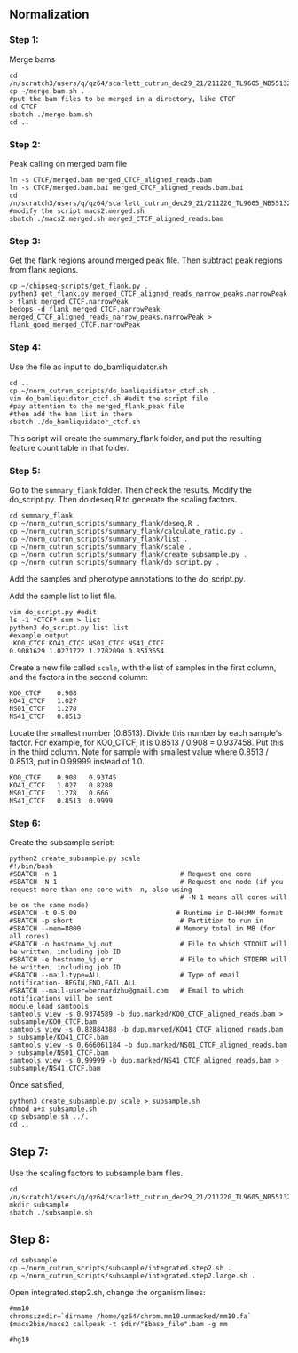 ## Normalization 

### Step 1:
Merge bams 

```
cd /n/scratch3/users/q/qz64/scarlett_cutrun_dec29_21/211220_TL9605_NB551325_fastq/aligned.aug10/dup.marked
cp ~/merge.bam.sh .
#put the bam files to be merged in a directory, like CTCF
cd CTCF
sbatch ./merge.bam.sh
cd ..
```

### Step 2:
Peak calling on merged bam file

```
ln -s CTCF/merged.bam merged_CTCF_aligned_reads.bam
ln -s CTCF/merged.bam.bai merged_CTCF_aligned_reads.bam.bai
cd /n/scratch3/users/q/qz64/scarlett_cutrun_dec29_21/211220_TL9605_NB551325_fastq/aligned.aug10/dup.marked
#modify the script macs2.merged.sh
sbatch ./macs2.merged.sh merged_CTCF_aligned_reads.bam
```

### Step 3:

Get the flank regions around merged peak file. Then subtract peak regions from flank regions.
```
cp ~/chipseq-scripts/get_flank.py .
python3 get_flank.py merged_CTCF_aligned_reads_narrow_peaks.narrowPeak > flank_merged_CTCF.narrowPeak
bedops -d flank_merged_CTCF.narrowPeak merged_CTCF_aligned_reads_narrow_peaks.narrowPeak > flank_good_merged_CTCF.narrowPeak
```


### Step 4:

Use the file as input to do_bamliquidator.sh
```
cd ..
cp ~/norm_cutrun_scripts/do_bamliquidiator_ctcf.sh .
vim do_bamliquidator_ctcf.sh #edit the script file
#pay attention to the merged_flank_peak file
#then add the bam list in there
sbatch ./do_bamliquidator_ctcf.sh
```

This script will create the summary_flank folder, and put the resulting feature count table in that folder.

### Step 5:

Go to the `summary_flank` folder. Then check the results. Modify the do_script.py. Then do deseq.R to generate the scaling factors.
```
cd summary_flank
cp ~/norm_cutrun_scripts/summary_flank/deseq.R .
cp ~/norm_cutrun_scripts/summary_flank/calculate_ratio.py .
cp ~/norm_cutrun_scripts/summary_flank/list .
cp ~/norm_cutrun_scripts/summary_flank/scale .
cp ~/norm_cutrun_scripts/summary_flank/create_subsample.py .
cp ~/norm_cutrun_scripts/summary_flank/do_script.py .
```

Add the samples and phenotype annotations to the do_script.py.

Add the sample list to list file.
```
vim do_script.py #edit
ls -1 *CTCF*.sum > list
python3 do_script.py list list
#example output
 KO0_CTCF KO41_CTCF NS01_CTCF NS41_CTCF 
0.9081629 1.0271722 1.2782090 0.8513654 
```

Create a new file called `scale`, with the list of samples in the first column, and the factors in the second column:
```
KO0_CTCF	0.908
KO41_CTCF	1.027
NS01_CTCF	1.278
NS41_CTCF	0.8513
```

Locate the smallest number (0.8513). Divide this number by each sample's factor. For example, for KO0_CTCF, it is 0.8513 / 0.908 = 0.937458. Put this in the third column. Note for sample with smallest value where 0.8513 / 0.8513, put in 0.99999 instead of 1.0.

```
KO0_CTCF	0.908	0.93745
KO41_CTCF	1.027	0.8288
NS01_CTCF	1.278	0.666
NS41_CTCF	0.8513	0.9999
```
### Step 6:

Create the subsample script:

```
python2 create_subsample.py scale
#!/bin/bash
#SBATCH -n 1                               # Request one core
#SBATCH -N 1                               # Request one node (if you request more than one core with -n, also using
                                           # -N 1 means all cores will be on the same node)
#SBATCH -t 0-5:00                         # Runtime in D-HH:MM format
#SBATCH -p short                           # Partition to run in
#SBATCH --mem=8000                        # Memory total in MB (for all cores)
#SBATCH -o hostname_%j.out                 # File to which STDOUT will be written, including job ID
#SBATCH -e hostname_%j.err                 # File to which STDERR will be written, including job ID
#SBATCH --mail-type=ALL                    # Type of email notification- BEGIN,END,FAIL,ALL
#SBATCH --mail-user=bernardzhu@gmail.com   # Email to which notifications will be sent
module load samtools
samtools view -s 0.9374589 -b dup.marked/KO0_CTCF_aligned_reads.bam > subsample/KO0_CTCF.bam
samtools view -s 0.82884388 -b dup.marked/KO41_CTCF_aligned_reads.bam > subsample/KO41_CTCF.bam
samtools view -s 0.666061184 -b dup.marked/NS01_CTCF_aligned_reads.bam > subsample/NS01_CTCF.bam
samtools view -s 0.99999 -b dup.marked/NS41_CTCF_aligned_reads.bam > subsample/NS41_CTCF.bam
```

Once satisfied,
```
python3 create_subsample.py scale > subsample.sh
chmod a+x subsample.sh
cp subsample.sh ../.
cd ..
```

## Step 7:

Use the scaling factors to subsample bam files.

```
cd /n/scratch3/users/q/qz64/scarlett_cutrun_dec29_21/211220_TL9605_NB551325_fastq/aligned.aug10
mkdir subsample
sbatch ./subsample.sh
```

## Step 8:

```
cd subsample
cp ~/norm_cutrun_scripts/subsample/integrated.step2.sh .
cp ~/norm_cutrun_scripts/subsample/integrated.step2.large.sh .
```

Open integrated.step2.sh, change the organism lines:
```
#mm10
chromsizedir=`dirname /home/qz64/chrom.mm10.unmasked/mm10.fa`
$macs2bin/macs2 callpeak -t $dir/"$base_file".bam -g mm

#hg19

```
